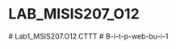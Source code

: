 # LAB_MISIS207_O12
#   L a b 1 _ M S I S 2 0 7 . O 1 2 . C T T T  
 #   B - i - t - p - w e b - b u - i - 1  
 